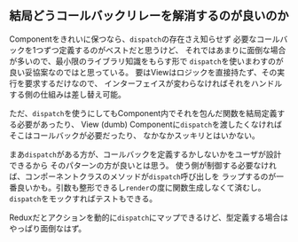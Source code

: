 ## 結局どうコールバックリレーを解消するのが良いのか

Componentをきれいに保つなら、`dispatch`の存在さえ知らせず
必要なコールバックを1つずつ定義するのがベストだと思うけど、
それではあまりに面倒な場合が多いので、最小限のライブラリ知識をもらす形で
`dispatch`を使いまわすのが良い妥協案なのではと思っている。
要はViewはロジックを直接持たず、その実行を要求するだけなので、
インターフェイスが変わらなければそれをハンドルする側の仕組みは差し替え可能。

ただ、`dispatch`を使うにしてもComponent内でそれを包んだ関数を結局定義する必要があったり、
View (dumb) Componentに`dispatch`を渡したくなければそこはコールバックが必要だったり、
なかなかスッキリとはいかない。

まあ`dispatch`がある方が、コールバックを定義するかしないかをユーザが設計できるから
そのパターンの方が良いとは思う。
使う側が制御する必要なければ、コンポーネントクラスのメソッドが`dispatch`呼び出しを
ラップするのが一番良いかも。引数も整形できるし`render`の度に関数生成しなくて済むし。
`dispatch`をモックすればテストもできる。

Reduxだとアクションを動的に`dispatch`にマップできるけど、型定義する場合はやっぱり面倒なはず。
